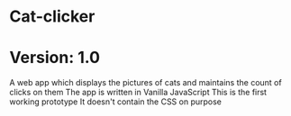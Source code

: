 # Cat-clicker
# Version: 1.0
A web app which displays the pictures of cats and maintains the count of clicks on them
The app is written in Vanilla JavaScript
This is the first working prototype
It doesn't contain the CSS on purpose

